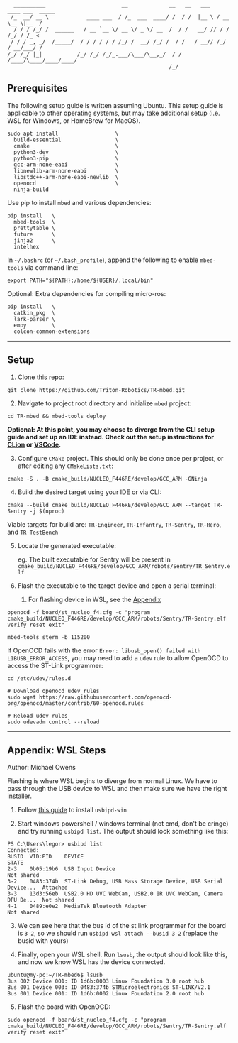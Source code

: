 ```
  __________                        __             __   __   ___   ____ ___  _____
 /_  __/ __ \            ____ ___  / /_  ___  ____/ /  / /  |__ \ / __ \__ \|__  /
  / / / /_/ /  ______   / __ `__ \/ __ \/ _ \/ __  /  / /   __/ // / / /_/ / /_ < 
 / / / _, _/  /_____/  / / / / / / /_/ /  __/ /_/ /  / /   / __// /_/ / __/___/ / 
/_/ /_/ |_|           /_/ /_/ /_/_.___/\___/\__,_/  / /   /____/\____/____/____/  
                                                   /_/                            
```

## Prerequisites

The following setup guide is written assuming Ubuntu. This setup guide is applicable to other
operating systems, but may take additional setup (i.e. WSL for Windows, or HomeBrew for MacOS).

```shell
sudo apt install                  \
  build-essential                 \
  cmake                           \
  python3-dev                     \
  python3-pip                     \
  gcc-arm-none-eabi               \
  libnewlib-arm-none-eabi         \
  libstdc++-arm-none-eabi-newlib  \
  openocd                         \
  ninja-build
```

Use pip to install `mbed` and various dependencies:
```shell
pip install   \
  mbed-tools  \
  prettytable \
  future      \
  jinja2      \
  intelhex
```

In `~/.bashrc` (or `~/.bash_profile`), append the following to enable `mbed-tools` via command line:
```shell
export PATH="${PATH}:/home/${USER}/.local/bin"
```

Optional: Extra dependencies for compiling micro-ros:
```shell
pip install   \
  catkin_pkg  \
  lark-parser \
  empy        \
  colcon-common-extensions
```
---
## Setup
1. Clone this repo:
```shell
git clone https://github.com/Triton-Robotics/TR-mbed.git
```

2. Navigate to project root directory and initialize `mbed` project:
```shell
cd TR-mbed && mbed-tools deploy
```

**Optional: At this point, you may choose to diverge from the CLI setup guide and set up an IDE
instead. Check out the setup instructions for [CLion](.md/clion.md) or [VSCode](.md/vscode.md).**

3. Configure `CMake` project. This should only be done once per project, or after editing
   any `CMakeLists.txt`:

```shell
cmake -S . -B cmake_build/NUCLEO_F446RE/develop/GCC_ARM -GNinja
```

4. Build the desired target using your IDE or via CLI:

```shell
cmake --build cmake_build/NUCLEO_F446RE/develop/GCC_ARM --target TR-Sentry -j $(nproc)
```

Viable targets for build are: `TR-Engineer`, `TR-Infantry`, `TR-Sentry`, `TR-Hero`, and `TR-TestBench`

5. Locate the generated executable:

   eg. The built executable for Sentry will be present in `cmake_build/NUCLEO_F446RE/develop/GCC_ARM/robots/Sentry/TR_Sentry.elf`


6. Flash the executable to the target device and open a serial terminal:

   1. For flashing device in WSL, see the [Appendix](#appendix-wsl-steps)

```shell
openocd -f board/st_nucleo_f4.cfg -c "program cmake_build/NUCLEO_F446RE/develop/GCC_ARM/robots/Sentry/TR-Sentry.elf verify reset exit"

mbed-tools sterm -b 115200
```

If OpenOCD fails with the error `Error: libusb_open() failed with LIBUSB_ERROR_ACCESS`, you may need to add a `udev` rule
to allow OpenOCD to access the ST-Link programmer:

```shell
cd /etc/udev/rules.d

# Download openocd udev rules
sudo wget https://raw.githubusercontent.com/openocd-org/openocd/master/contrib/60-openocd.rules

# Reload udev rules
sudo udevadm control --reload
```

---
## Appendix: WSL Steps

Author: Michael Owens

Flashing is where WSL begins to diverge from normal Linux. We have to pass through the USB device to WSL and then make sure we have the right installer.
1. Follow [this guide](https://learn.microsoft.com/en-us/windows/wsl/connect-usb#attach-a-usb-device) to install `usbipd-win`

2. Start windows powershell / windows terminal (not cmd, don't be cringe) and try running `usbipd list`. The output should look something like this:
```
PS C:\Users\legor> usbipd list
Connected:
BUSID  VID:PID    DEVICE                                                        STATE
2-3    0b05:19b6  USB Input Device                                              Not shared
3-2    0483:374b  ST-Link Debug, USB Mass Storage Device, USB Serial Device...  Attached
3-3    13d3:56eb  USB2.0 HD UVC WebCam, USB2.0 IR UVC WebCam, Camera DFU De...  Not shared
4-1    0489:e0e2  MediaTek Bluetooth Adapter                                    Not shared
```

3. We can see here that the bus id of the st link programmer for the board is `3-2`, so we should run `usbipd wsl attach --busid 3-2` (replace the busid with yours)


4. Finally, open your WSL shell. Run `lsusb`, the output should look like this, and now we know WSL has the device connected.
```
ubuntu@my-pc:~/TR-mbed6$ lsusb
Bus 002 Device 001: ID 1d6b:0003 Linux Foundation 3.0 root hub
Bus 001 Device 003: ID 0483:374b STMicroelectronics ST-LINK/V2.1
Bus 001 Device 001: ID 1d6b:0002 Linux Foundation 2.0 root hub
```

5. Flash the board with OpenOCD:

```shell
sudo openocd -f board/st_nucleo_f4.cfg -c "program cmake_build/NUCLEO_F446RE/develop/GCC_ARM/robots/Sentry/TR-Sentry.elf verify reset exit"
```
###
